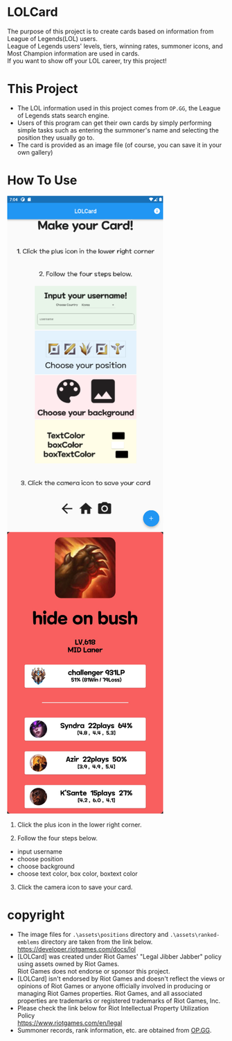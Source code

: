 # LOLCard
The purpose of this project is to create cards based on information from League of Legends(LOL) users.  
League of Legends users' levels, tiers, winning rates, summoner icons, and Most Champion information are used in cards.  
If you want to show off your LOL career, try this project!


# This Project
* The LOL information used in this project comes from `OP.GG`, the League of Legends stats search engine. 
* Users of this program can get their own cards by simply performing simple tasks such as entering the summoner's name and selecting the position they usually go to. 
* The card is provided as an image file (of course, you can save it in your own gallery) 


# How To Use



<img src="assets/images/mainpage.png" width="360"/>


<img src="assets/images/faker.jpg" width="360"/>


1. Click the plus icon in the lower right corner.


2. Follow the four steps below.
* input username
* choose position
* choose background 
* choose text color, box color, boxtext color

3. Click the camera icon to save your card.








# copyright
* The image files for `.\assets\positions` directory and `.\assets\ranked-emblems` directory are taken from the link below.  
https://developer.riotgames.com/docs/lol
* [LOLCard] was created under Riot Games' "Legal Jibber Jabber" policy using assets owned by Riot Games.  
Riot Games does not endorse or sponsor this project.
* [LOLCard] isn't endorsed by Riot Games and doesn't reflect the views or opinions of Riot Games or anyone officially involved in producing or managing Riot Games properties. Riot Games, and all associated properties are trademarks or registered trademarks of Riot Games, Inc.
* Please check the link below for Riot Intellectual Property Utilization Policy  
  https://www.riotgames.com/en/legal
* Summoner records, rank information, etc. are obtained from [OP.GG](https://www.op.gg/).